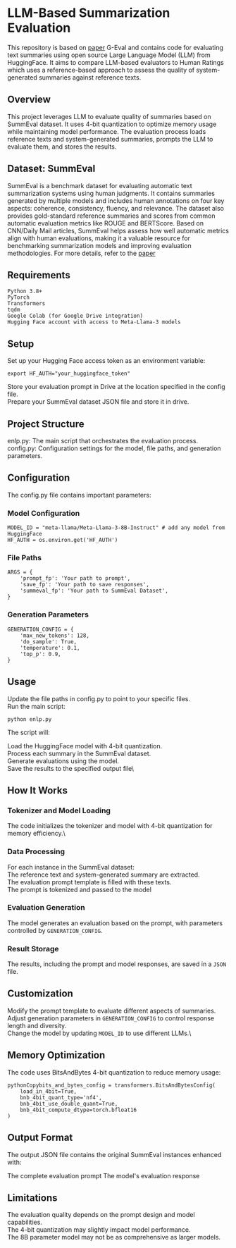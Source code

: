 # LLM-Based Summarization Evaluation
This repository is based on [paper](https://arxiv.org/abs/2303.16634) G-Eval and contains code for evaluating text summaries using open source Large Language Model (LLM) from HuggingFace. It aims to compare LLM-based evaluators to Human Ratings which uses a reference-based approach to assess the quality of system-generated summaries against reference texts.
## Overview
This project leverages LLM to evaluate quality of summaries based on SummEval dataset. It uses 4-bit quantization to optimize memory usage while maintaining model performance. The evaluation process loads reference texts and system-generated summaries, prompts the LLM to evaluate them, and stores the results.
## Dataset: SummEval
SummEval is a benchmark dataset for evaluating automatic text summarization systems using human judgments. It contains summaries generated by multiple models and includes human annotations on four key aspects: coherence, consistency, fluency, and relevance. The dataset also provides gold-standard reference summaries and scores from common automatic evaluation metrics like ROUGE and BERTScore. Based on CNN/Daily Mail articles, SummEval helps assess how well automatic metrics align with human evaluations, making it a valuable resource for benchmarking summarization models and improving evaluation methodologies. For more details, refer to the [paper](https://arxiv.org/abs/2007.12626)
## Requirements
````
Python 3.8+
PyTorch
Transformers
tqdm
Google Colab (for Google Drive integration)
Hugging Face account with access to Meta-Llama-3 models
````

## Setup

Set up your Hugging Face access token as an environment variable:
````
export HF_AUTH="your_huggingface_token"
````
Store your evaluation prompt in Drive at the location specified in the config file.\
Prepare your SummEval dataset JSON file and store it in drive.

## Project Structure
enlp.py: The main script that orchestrates the evaluation process.\
config.py: Configuration settings for the model, file paths, and generation parameters.

## Configuration
The config.py file contains important parameters:
### Model Configuration
````
MODEL_ID = "meta-llama/Meta-Llama-3-8B-Instruct" # add any model from HuggingFace
HF_AUTH = os.environ.get('HF_AUTH')
````
### File Paths
````
ARGS = {
    'prompt_fp': 'Your path to prompt',
    'save_fp': 'Your path to save responses',
    'summeval_fp': 'Your path to SummEval Dataset',
}
````
### Generation Parameters
````
GENERATION_CONFIG = {
    'max_new_tokens': 128,
    'do_sample': True,
    'temperature': 0.1,
    'top_p': 0.9,
}
````
## Usage

Update the file paths in config.py to point to your specific files.\
Run the main script:
````
python enlp.py
````
The script will:

Load the HuggingFace model with 4-bit quantization.\
Process each summary in the SummEval dataset.\
Generate evaluations using the model.\
Save the results to the specified output file\



## How It Works

### Tokenizer and Model Loading 
The code initializes the tokenizer and model with 4-bit quantization for memory efficiency.\
### Data Processing 
For each instance in the SummEval dataset:\
The reference text and system-generated summary are extracted.\
The evaluation prompt template is filled with these texts.\
The prompt is tokenized and passed to the model

### Evaluation Generation 
The model generates an evaluation based on the prompt, with parameters controlled by `GENERATION_CONFIG`.
### Result Storage 
The results, including the prompt and model responses, are saved in a `JSON` file.

## Customization

Modify the prompt template to evaluate different aspects of summaries.\
Adjust generation parameters in `GENERATION_CONFIG` to control response length and diversity.\
Change the model by updating `MODEL_ID` to use different LLMs.\

## Memory Optimization
The code uses BitsAndBytes 4-bit quantization to reduce memory usage:
````
pythonCopybits_and_bytes_config = transformers.BitsAndBytesConfig(
    load_in_4bit=True,
    bnb_4bit_quant_type='nf4',
    bnb_4bit_use_double_quant=True,
    bnb_4bit_compute_dtype=torch.bfloat16
)
````
## Output Format
The output JSON file contains the original SummEval instances enhanced with:

The complete evaluation prompt
The model's evaluation response

## Limitations

The evaluation quality depends on the prompt design and model capabilities.\
The 4-bit quantization may slightly impact model performance.\
The 8B parameter model may not be as comprehensive as larger models.
